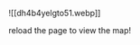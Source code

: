 ![[dh4b4yelgto51.webp]]


reload the page to view the map!
<html> <head> <link href="https://unpkg.com/leaflet@1.7.1/dist/leaflet.css" rel="stylesheet"/> </head> <body> <div id="map" style="width: 100%; height: 900px;"></div>  <script src="https://unpkg.com/leaflet@1.7.1/dist/leaflet.js"></script> <script> var map = L.map('map', { crs: L.CRS.Simple, minZoom: -2, maxZoom: 4,  }); var bounds = [[0, 0], [3000, 4000]]; var image = L.imageOverlay('../../../../../images/dh4b4yelgto51.webp', bounds).addTo(map); map.on('load', function() { map.invalidateSize(); }); map.fitBounds(bounds); </script> </body> </html>


